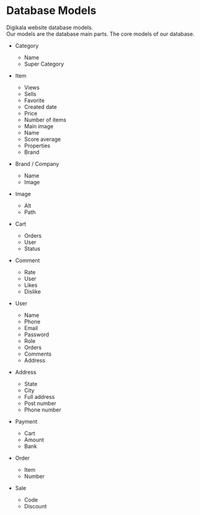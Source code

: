 # Database Models

Digikala website database models.<br />
Our models are the database main parts. The core models of our database.<br />

- Category 
	- Name 
	- Super Category 
	
- Item
	- Views
	- Sells
	- Favorite
	- Created date
	- Price 
	- Number of items
	- Main image
	- Name 
	- Score average
	- Properties
	- Brand 
	
- Brand / Company
	- Name 
	- Image

- Image
	- Alt 
	- Path

- Cart 
	- Orders
	- User
	- Status
	
- Comment
	- Rate
	- User
	- Likes
	- Dislike
	
- User 
	- Name 
	- Phone 
	- Email 
	- Password
	- Role
	- Orders 
	- Comments 
	- Address 

- Address 
	- State
	- City 
	- Full address 
	- Post number 
	- Phone number

- Payment
	- Cart 
	- Amount
	- Bank
	
- Order
	- Item 
	- Number 
	
- Sale 
	- Code 
	- Discount
